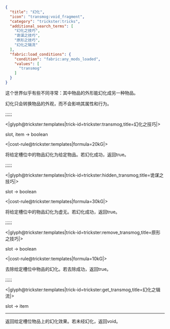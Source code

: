 ```json
{
  "title": "幻化",
  "icon": "transmog:void_fragment",
  "category": "trickster:tricks",
  "additional_search_terms": [
    "幻化之技巧",
    "诡谋之技巧",
    "原形之技巧",
    "幻化之辑流"
  ],
  "fabric:load_conditions": {
    "condition": "fabric:any_mods_loaded",
    "values": [
      "transmog"
    ]
  }
}
```

这个世界似乎有些不同寻常：其中物品的外形能幻化成另一种物品。


幻化只会转换物品的外观，而不会影响其属性和行为。

;;;;;

<|glyph@trickster:templates|trick-id=trickster:transmog,title=幻化之技巧|>

slot, item -> boolean

<|cost-rule@trickster:templates|formula=20kG|>

将给定槽位中的物品幻化为给定物品。若幻化成功，返回true。

;;;;;

<|glyph@trickster:templates|trick-id=trickster:hidden_transmog,title=诡谋之技巧|>

slot -> boolean

<|cost-rule@trickster:templates|formula=30kG|>

将给定槽位中的物品幻化为虚无。若幻化成功，返回true。

;;;;;

<|glyph@trickster:templates|trick-id=trickster:remove_transmog,title=原形之技巧|>

slot -> boolean

<|cost-rule@trickster:templates|formula=10kG|>

去除给定槽位中物品的幻化。若去除成功，返回true。

;;;;;

<|glyph@trickster:templates|trick-id=trickster:get_transmog,title=幻化之辑流|>

slot -> item

---

返回给定槽位物品上的幻化效果。若未经幻化，返回void。
